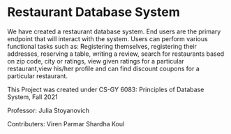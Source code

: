 # Restaurant Database System

We have created a restaurant database system. End users are the primary endpoint that will interact with the system. Users can perform various functional tasks such as: Registering themselves, registering their addresses,  reserving a table, writing a review, search for restaurants based on zip code, city or ratings, view given ratings for a particular restaurant,view his/her profile and can find discount coupons for a particular restaurant. 

This Project was created under CS-GY 6083: Principles of Database System, Fall 2021

Professor: Julia Stoyanovich

Contributers: Viren Parmar
              Shardha Koul


